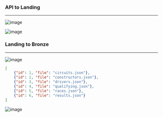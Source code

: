 ### API to Landing
---
![image](https://github.com/user-attachments/assets/13f5b8a6-a957-4b6b-bcff-5ba710e2e5e8)


![image](https://github.com/user-attachments/assets/6c5f71c7-7a55-4297-b90f-9d140d597d79)



### Landing to Bronze
---
![image](https://github.com/user-attachments/assets/caa7c77a-232d-4fad-83f7-b7599f9659f0)


```` json
[
    {"id": 1, "file": "circuits.json"},
    {"id": 2, "file": "constructors.json"},
    {"id": 3, "file": "drivers.json"},
    {"id": 4, "file": "qualifying.json"},
    {"id": 5, "file": "races.json"},
    {"id": 6, "file": "results.json"}
]

````

![image](https://github.com/user-attachments/assets/4b96467e-a78f-4596-85df-72747cb0cfa0)


